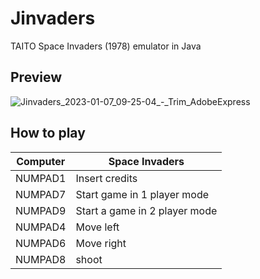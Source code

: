 # Jinvaders
TAITO Space Invaders (1978) emulator in Java

## Preview
![Jinvaders_2023-01-07_09-25-04_-_Trim_AdobeExpress](https://user-images.githubusercontent.com/45200489/211151035-fb076a5e-db6c-4c0a-98be-ea61b15e117f.gif)

## How to play

| Computer | Space Invaders                                 |
|----------|------------------------------------------------|
| NUMPAD1  | Insert credits                                 |
| NUMPAD7  | Start game in 1 player mode                    |
| NUMPAD9  | Start a game in 2 player mode                  |
| NUMPAD4  | Move left                                      |
| NUMPAD6  | Move right                                     |
| NUMPAD8  | shoot                                          |